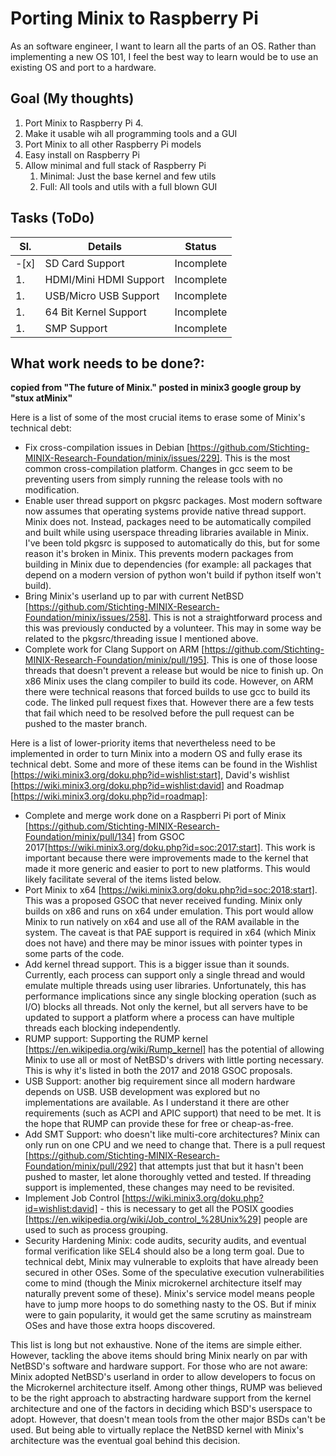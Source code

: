 # Porting Minix to Raspberry Pi

As an software engineer, I want to learn all the parts of an OS. Rather than implementing a new OS 101, I feel the best way to learn would be to use an existing OS and port to a hardware.

## Goal (My thoughts)
1. Port Minix to Raspberry Pi 4.
1. Make it usable wih all programming tools and a GUI
1. Port Minix to all other Raspberry Pi models
1. Easy install on Raspberry Pi
1. Allow minimal and full stack of Raspberry Pi
   1. Minimal: Just the base kernel and few utils
   1. Full: All tools and utils with a full blown GUI

## Tasks (ToDo)

Sl. | Details | Status
----|---------|---------
-[x] | SD Card Support | Incomplete
1. | HDMI/Mini HDMI Support | Incomplete
1. | USB/Micro USB Support | Incomplete
1. | 64 Bit Kernel Support | Incomplete
1. | SMP Support | Incomplete

## What work needs to be done?:
__copied from "The future of Minix." posted in minix3 google group by "stux atMinix"__

Here is a list of some of the most crucial items to erase some of Minix's technical debt:
* Fix cross-compilation issues in Debian [https://github.com/Stichting-MINIX-Research-Foundation/minix/issues/229].  This is the most common cross-compilation platform.  Changes in gcc seem to be preventing users from simply running the release tools with no modification.
* Enable user thread support on pkgsrc packages.  Most modern software now assumes that operating systems provide native thread support. Minix does not. Instead, packages need to be automatically compiled and built while using userspace threading libraries available in Minix.  I've been told pkgsrc is supposed to automatically do this, but for some reason it's broken in Minix.  This prevents modern packages from building in Minix due to dependencies (for example: all packages that depend on a modern version of python won't build if python itself won't build). 
* Bring Minix's userland up to par with current NetBSD [https://github.com/Stichting-MINIX-Research-Foundation/minix/issues/258].  This is not a straightforward process and this was previously conducted by a volunteer.  This may in some way be related to the pkgsrc/threading issue I mentioned above. 
* Complete work for Clang Support on ARM [https://github.com/Stichting-MINIX-Research-Foundation/minix/pull/195].  This is one of those loose threads that doesn't prevent a release but would be nice to finish up.  On x86 Minix uses the clang compiler to build its code.  However, on ARM there were technical reasons that forced builds to use gcc to build its code.  The linked pull request fixes that.  However there are a few tests that fail which need to be resolved before the pull request can be pushed to the master branch.

Here is a list of lower-priority items that nevertheless need to be implemented in order to turn Minix into a modern OS and fully erase its technical debt. Some and more of these items can be found in the Wishlist [https://wiki.minix3.org/doku.php?id=wishlist:start], David's wishlist [https://wiki.minix3.org/doku.php?id=wishlist:david] and Roadmap [https://wiki.minix3.org/doku.php?id=roadmap]:
* Complete and merge work done on a Raspberri Pi port of Minix [https://github.com/Stichting-MINIX-Research-Foundation/minix/pull/134] from GSOC 2017[https://wiki.minix3.org/doku.php?id=soc:2017:start].  This work is important because there were improvements made to the kernel that made it more generic and easier to port to new platforms. This would likely facilitate several of the items listed below.
* Port Minix to x64 [https://wiki.minix3.org/doku.php?id=soc:2018:start].  This was a proposed GSOC that never received funding.  Minix only builds on x86 and runs on x64 under emulation. This port would allow Minix to run natively on x64 and use all of the RAM available in the system.  The caveat is that PAE support is required in x64 (which Minix does not have) and there may be minor issues with pointer types in some parts of the code.
* Add kernel thread support. This is a bigger issue than it sounds.  Currently, each process can support only a single thread and would emulate multiple threads using user libraries.  Unfortunately, this has performance implications since any single blocking operation (such as I/O) blocks all threads.  Not only the kernel, but all servers have to be updated to support a platform where a process can have multiple threads each blocking independently.
* RUMP support: Supporting the RUMP kernel [https://en.wikipedia.org/wiki/Rump_kernel] has the potential of allowing Minix to use all or most of NetBSD's drivers with little porting necessary.  This is why it's listed in both the 2017 and 2018 GSOC proposals.
* USB Support:  another big requirement since all modern hardware depends on USB.  USB development was explored but no implementations are available.  As I understand it there are other requirements (such as ACPI and APIC support) that need to be met.  It is the hope that RUMP can provide these for free or cheap-as-free.
* Add SMT Support: who doesn't like multi-core architectures?  Minix can only run on one CPU and we need to change that. There is a pull request [https://github.com/Stichting-MINIX-Research-Foundation/minix/pull/292] that attempts just that but it hasn't been pushed to master, let alone thoroughly vetted and tested.  If threading support is implemented, these changes may need to be revisited.
* Implement Job Control [https://wiki.minix3.org/doku.php?id=wishlist:david] - this is necessary to get all the POSIX goodies [https://en.wikipedia.org/wiki/Job_control_%28Unix%29] people are used to such as process grouping.
* Security Hardening Minix: code audits, security audits, and eventual formal verification like SEL4 should also be a long term goal.  Due to technical debt, Minix may vulnerable to exploits that have already been secured in other OSes. Some of the speculative execution vulnerabilities come to mind (though the Minix microkernel architecture itself may naturally prevent some of these).  Minix's service model means people have to jump more hoops to do something nasty to the OS.  But if minix were to gain popularity, it would get the same scrutiny as mainstream OSes and have those extra hoops discovered.

This list is long but not exhaustive. None of the items are simple either.  However, tackling the above items should bring Minix nearly on par with NetBSD's software and hardware support. For those who are not aware: Minix adopted NetBSD's userland in order to allow developers to focus on the Microkernel architecture itself.  Among other things, RUMP was believed to be the right approach to abstracting hardware support from the kernel architecture and one of the factors in deciding which BSD's userspace to adopt.  However, that doesn't mean tools from the other major BSDs can't be used. But being able to virtually replace the NetBSD kernel with Minix's architecture was the eventual goal behind this decision.